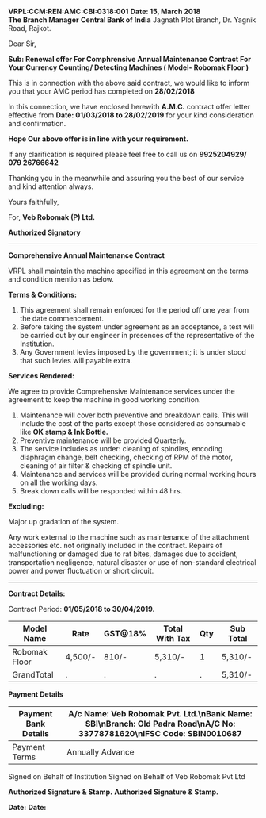 **VRPL:CCM:REN:AMC:CBI:0318:001**                   **Date: 15, March 2018**                           
**The Branch Manager**
**Central Bank of India**
Jagnath Plot Branch,
Dr. Yagnik Road,
Rajkot.

Dear Sir,



**Sub: Renewal offer For Comphrensive Annual Maintenance Contract For Your Currency Counting/ Detecting Machines ( Model- Robomak Floor )**

This is in connection with the above said contract, we would like to inform you that your AMC period has completed on **28/02/2018**

In this connection, we have enclosed herewith **A.M.C.** contract offer letter effective from **Date: 01/03/2018 to 28/02/2019** for your kind consideration and confirmation.

**Hope Our above offer is in line with your requirement.**

If any clarification is required please feel free to call us on **9925204929/ 079 26766642**

Thanking you in the meanwhile and assuring you the best of our service and kind
attention always.

Yours faithfully,


For, **Veb Robomak (P) Ltd.**


**Authorized Signatory**

---------------------------

**Comprehensive Annual Maintenance Contract**

VRPL shall maintain the machine specified in this agreement on the terms and condition mention as below.

**Terms & Conditions:**

1. This agreement shall remain enforced for the period off one year from the date
commencement.
2. Before taking the system under agreement as an acceptance, a test will be
carried out by our engineer in presences of the representative of the Institution.
3. Any Government levies imposed by the government; it is under stood that such
levies will payable extra.

**Services Rendered:**

We agree to provide Comprehensive Maintenance services under the agreement to
keep the machine in good working condition.

1. Maintenance will cover both preventive and breakdown calls. This will include the cost of the parts except those considered as consumable like **OK stamp & Ink
Bottle.**
2. Preventive maintenance will be provided Quarterly.
3. The service includes as under: cleaning of spindles, encoding diaphragm change,
belt checking, checking of RPM of the motor, cleaning of air filter & checking of
spindle unit.
4. Maintenance and services will be provided during normal working hours on all
the working days.
5. Break down calls will be responded within 48 hrs.

**Excluding:**

Major up gradation of the system.

Any work external to the machine such as maintenance of the attachment accessories
etc. not originally included in the contract. Repairs of malfunctioning or damaged due to rat bites, damages due to accident, transportation negligence, natural disaster or use of non-standard electrical power and power fluctuation or short circuit.

--------------


**Contract Details:**

Contract Period: **01/05/2018 to 30/04/2019.**

Model Name|Rate|GST@18%|Total With Tax|Qty|Sub Total|
----------|----|-------|--------------|---|---------|
Robomak Floor|4,500/-|810/-|5,310/-|1|5,310/-|
GrandTotal|.|.|.|.|5,310/-|

**Payment Details**

Payment Bank Details|A/c Name: Veb Robomak Pvt. Ltd.\nBank Name: SBI\nBranch: Old Padra Road\nA/C No: 33778781620\nIFSC Code: SBIN0010687|
--------------------|--------------------|
Payment Terms|Annually Advance|


Signed on Behalf of Institution             Signed on Behalf of Veb Robomak Pvt Ltd


**Authorized Signature & Stamp.**           **Authorized Signature & Stamp.**


**Date:**                                   **Date:**


